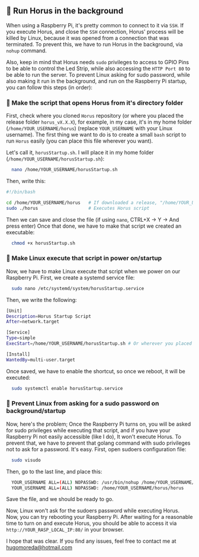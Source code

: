 ## 🏃 Run Horus in the background
When using a Raspberry Pi, it's pretty common to connect to it via `SSH`. If you execute Horus, and close the `SSH` connection, Horus' process will be killed by Linux, because it was opened from a connection that was terminated. To prevent this, we have to run Horus in the background, via `nohup` command.

Also, keep in mind that Horus needs `sudo` privileges to access to GPIO Pins to be able to control the Led Strip, while also accessing the `HTTP Port 80` to be able to run the server. To prevent Linux asking for sudo password, while also making it run in the background, and run on the Raspberry Pi startup, you can follow this steps (in order):

### 📜 Make the script that opens Horus from it's directory folder
First, check where you cloned `Horus` repository (or where you placed the release folder `horus_vX.X.X`), for example, in my case, it's in my home folder (`/home/YOUR_USERNAME/horus`) (replace `YOUR_USERNAME` with your Linux username). The first thing we want to do is to create a small `bash` script to run `Horus` easily (you can place this file wherever you want).

Let's call it, `horusStartup.sh`. I will place it in my home folder (`/home/YOUR_USERNAME/horusStartup.sh`):
```bash
  nano /home/YOUR_USERNAME/horusStartup.sh
```
Then, write this:
```bash
#!/bin/bash

cd /home/YOUR_USERNAME/horus   # If downloaded a release, "/home/YOUR_USERNAME/horus_X.X.X"
sudo ./horus                   # Executes Horus script
```
Then we can save and close the file (if using `nano`, CTRL+X -> Y -> And press enter)
Once that done, we have to make that script we created an executable:
```bash
  chmod +x horusStartup.sh
```


### 🔌 Make Linux execute that script in power on/startup
Now, we have to make Linux execute that script when we power on our Raspberry Pi. First, we create a systemd service file:
```bash
  sudo nano /etc/systemd/system/horusStartup.service
```
Then, we write the following:
```bash
[Unit]
Description=Horus Startup Script
After=network.target

[Service]
Type=simple
ExecStart=/home/YOUR_USERNAME/horusStartup.sh # Or wherever you placed that file we created earlier

[Install]
WantedBy=multi-user.target
```
Once saved, we have to enable the shortcut, so once we reboot, it will be executed:
```bash
  sudo systemctl enable horusStartup.service
```


### 🧙 Prevent Linux from asking for a sudo password on background/startup
Now, here's the problem; Once the Raspberry Pi turns on, you will be asked for sudo privileges while executing that script, and if you have your Raspberry Pi not easily accessible (like I do), It won't execute Horus. To prevent that, we have to prevent that golang command with sudo privileges not to ask for a password. It's easy. First, open sudoers configuration file:
```bash
  sudo visudo
```
Then, go to the last line, and place this:
```bash
  YOUR_USERNAME ALL=(ALL) NOPASSWD: /usr/bin/nohup /home/YOUR_USERNAME/horusStartup.sh # Make the script executable without password
  YOUR_USERNAME ALL=(ALL) NOPASSWD: /home/YOUR_USERNAME/horus/horus                    # Make Horus executable without passwod
```
Save the file, and we should be ready to go.

Now, Linux won't ask for the sudoers password while executing Horus. Now, you can try rebooting your Raspberry Pi. After waiting for a reasonable time to turn on and execute Horus, you should be able to access it via `http://YOUR_RASP_LOCAL_IP:80/` in your browser.

I hope that was clear. If you find any issues, feel free to contact me at hugomoreda@hotmail.com